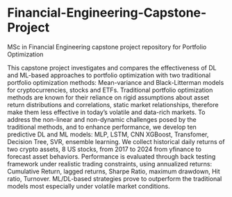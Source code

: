 # Financial-Engineering-Capstone-Project
MSc in Financial Engineering capstone project repository for Portfolio Optimization

This capstone project investigates and compares the effectiveness of DL and ML-based approaches to portfolio optimization with two traditional portfolio optimization methods: Mean-variance and Black-Litterman models for cryptocurrencies, stocks and ETFs. Traditional portfolio optimization methods are known for their reliance on rigid assumptions about asset return distributions and correlations, static market relationships, therefore make them less effective in today’s volatile and data-rich markets. To address the non-linear and non-dynamic challenges posed by the traditional methods, and to enhance performance, we develop ten predictive DL and ML models: MLP, LSTM, CNN XGBoost, Transfomer, Decision Tree, SVR, ensemble learning. We collect historical daily returns of two crypto assets, 8 US stocks, from 2017 to 2024 from yfinance to forecast asset behaviors. Performance is evaluated through back testing framework under realistic trading constraints, using annualized returns: Cumulative Return, lagged returns, Sharpe Ratio, maximum drawdown, Hit ratio, Turnover. ML/DL-based strategies prove to outperform the traditional models most especially under volatile market conditions. 
